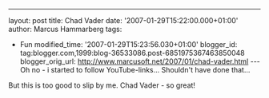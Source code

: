 ---
layout: post
title: Chad Vader
date: '2007-01-29T15:22:00.000+01:00'
author: Marcus Hammarberg
tags:
  - Fun
modified_time: '2007-01-29T15:23:56.030+01:00'
blogger_id: tag:blogger.com,1999:blog-36533086.post-6851975367463850048
blogger_orig_url: http://www.marcusoft.net/2007/01/chad-vader.html ---
Oh no - i started to follow YouTube-links... Shouldn't have
done that...

But this is too good to slip by me. Chad Vader - so great!





